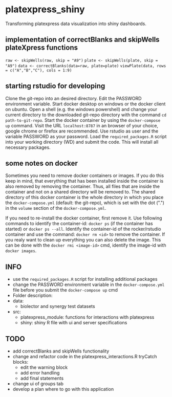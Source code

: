 # platexpress_shiny
Transforming platexpress data visualization into shiny dashboards.
## implementation of correctBlanks and skipWells plateXpress functions
`raw <- skipWells(raw, skip = "A9")`
`plate <- skipWells(plate, skip = "A9")`
`data <- correctBlanks(data=raw, plate=plate)`
`viewPlate(data, rows = c("A","B","C"), cols = 1:9)`

## starting rstudio for developing
Clone the git-repo into an desired directory. Edit the PASSWORD environment variable. Start docker desktop on windows or the docker client on ubuntu. Open a shell (e.g. the windows powershell) and change your current directory to the downloaded git-repo directory with the command `cd path-to-git-repo`. Start the docker container by using the `docker-compose up` command. Visit the URL `localhost:8787` in an browser of your choice, google chrome or firefox are recommended. Use rstudio as user and the variable PASSWORD as your password. Load the `required_packages.R` script into your working directory (WD) and submit the code. This will install all necessary packages. 

## some notes on docker
Sometimes you need to remove docker containers or images. If you do this keep in mind, that everything that has been installed inside the container is also removed by removing the container. Thus, all files that are inside the container and not on a shared directory will be removed to. The shared directory of this docker container is the whole directory in which you place the `docker-compose.yml` (default: the git-repo), which is set with the dot (".") in the `volume` section of the `docker-compose.yml`. 

If you need to re-install the docker container, first remove it. Use following commands to identify the container-id: `docker ps` (if the container has started) or `docker ps --all`. Identify the container-id of the rocker/rstudio container and use the command: `docker rm <id>` to remove the container. If you realy want to clean up everything you can also delete the image. This can be done with the `docker rmi <image-id>` cmd, identify the image-id with `docker images`.

## INFO
- use the `required_packages.R` script for installing additional packages
- change the PASSWORD environment variable in the `docker-compose.yml` file before you submit the `docker-compose up` cmd
 - Folder description:
  - data:
    - biolector and synergy test datasets
  - src:
    - platexpress_module: functions for interactions with platexpress
    - shiny: shiny R file with ui and server specifications

## TODO
- add correctBlanks and skipWells functionality
- change and refactor code in the platexpress_interactions.R tryCatch blocks: 
  - edit the warning block
  - add error handling
  - add final statements
- change ui of groups tab
- develop a plan where to go with this application

